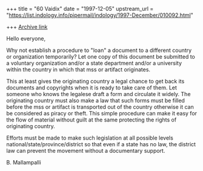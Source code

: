 +++
title = "60 Vaidix"
date = "1997-12-05"
upstream_url = "https://list.indology.info/pipermail/indology/1997-December/010092.html"

+++
[Archive link](https://list.indology.info/pipermail/indology/1997-December/010092.html)

Hello everyone,

Why not establish a procedure to "loan" a document to a different country or
organization temporarily? Let one copy of this document be submitted to a
voluntary organization and/or a state department and/or  a university within
the country in which that mss or artifact originates.

This at least gives the originating country a legal chance to get back its
documents and copyrights when it is ready to take care of them.  Let someone
who knows the legalese draft a form and circulate it widely.  The originating
country must also make a law that such forms must be filled before the mss or
artifact is transported out of the country otherwise it can be considered as
piracy or theft.  This simple procedure can make it easy for the flow of
material without guilt at the same protecting the rights of originating
country.

Efforts must be made to make such legislation at all possible levels
national/state/province/district so that even if a state has no law, the
district law can prevent the movement without a documentary support.

B. Mallampalli



